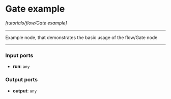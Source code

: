 # Gate example

_[tutorials/flow/Gate example]_

---

Example node, that demonstrates the basic usage of the flow/Gate node  

---

### Input ports

* __run__: ` any `

### Output ports

* __output__: ` any `

